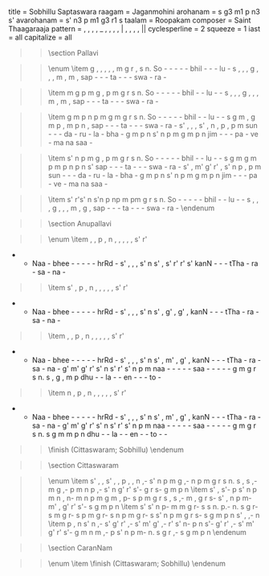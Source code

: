title = Sobhillu Saptaswara
raagam = Jaganmohini
arohanam = s g3 m1 p n3 s'
avarohanam = s' n3 p m1 g3 r1 s
taalam = Roopakam
composer = Saint Thaagaraaja
pattern =  , , , , _ , , , , | , , , , ||
cyclesperline = 2
squeeze = 1
iast = all
capitalize = all

>> \section Pallavi

>> \enum
>> \item
g , , ,        , , m g        r , s n.
So - - -       - - bhil -     - - lu -
s , , ,        g , , ,        m , m ,
sap - - -      ta - - -       swa - ra -

>> \item
m g p m        g , p m        g r s n.
So - - -       - - bhil -     - lu - -
s , , ,        g , , ,        m , m ,
sap - - -      ta - - -       swa - ra -

>> \item
g m p n        p m g m        g r s n.
So - - -       - - bhil -     - lu - -
s g m ,        g m p ,        m p n ,
sap - - -      ta - - -       swa - ra -
s' , , ,       s' , n ,       p , p m
sun - - -      da - ru -      la - bha -
g m p n        s' n p m       g m p n
jim - - -      pa - ve -      ma na saa -

>> \item
s' n p m       g , p m        g r s n.
So - - -       - - bhil -     - lu - -
s g m g        m p m p        n p n s'
sap - - -      ta - - -       swa - ra -
s' , m' g'     r' , s' n      p , p m
sun - - -      da - ru -      la - bha -
g m p n        s' n p m       g m p n
jim - - -      pa - ve -      ma na saa -

>> \item
s' r's' n s'n  p np m pm      g r s n.
So - - -       - - bhil -     - lu - -
s , , ,        g , , ,        m , g ,
sap - - -      ta - - -       swa - ra -
>> \endenum

>> \section Anupallavi

>> \enum
>> \item
, , p ,        n , , ,        , , s' r'
- - Naa -      bhee - - -     - - hrRd -
s' , , ,       s' n s' ,      s' r' r' s'
kanN - - -     tTha - ra -    sa - na -

>> \item
s' , p ,       n , , ,        , , s' r'
- - Naa -      bhee - - -     - - hrRd -
s' , , ,       s' n s' ,      g' , g' ,
kanN - - -     tTha - ra -    sa - na -

>> \item
, , p ,        n , , ,        , , s' r'
- - Naa -      bhee - - -     - - hrRd -
s' , , ,       s' n s' ,      m' , g' ,
kanN - - -     tTha - ra -    sa - na -
g' m' g' r'    s' n s' r'     s' n p m
naa - - -      - - saa -      - - - -
g m g r        s n. s ,       g , m p
dhu - - la     - - en -       - - to -

>> \item
n , p ,        n , , ,        , , s' r'
- - Naa -      bhee - - -     - - hrRd -
s' , , ,       s' n s' ,      m' , g' ,
kanN - - -     tTha - ra -    sa - na -
g' m' g' r'    s' n s' r'     s' n p m
naa - - -      - - saa -      - - - -
g m g r        s n. s g       m m p n
dhu - - la     - - en -       - to - -
>> \finish (Cittaswaram; Sobhillu)
>> \endenum

>> \section Cittaswaram

>> \enum
>> \item
s' , , s'      , , p ,        , n ,- s'
n p m g        ,- n p m       g r s n.
s , s ,-       m g ,- p       m n p ,-
s' n g' r'     s'- g r s-     g m p n
>> \item
s' , s'- p     s' n p m       n , n- m
n p m g        m , p- s       p m g r
s , s ,-       m , g r        s- s' , n
p m- m' ,      g' r' s'- s    g m p n
>> \item
s' s' n p-     m m g r-       s s n. p.-
n. s g r-      s m g r-       s p m g
r- s n p       m g r- s       s' n p m
g r s- s       g m p n        s' , ,- n
>> \item
p , n s'       n ,- s' g'     r' ,- s' m'
g' ,- r' s'    n- p n s'-     g' r' ,- s'
m' g' r' s'-   g m n m        ,- p s' n
p m- n. s      g r ,- s       g m p n
>> \endenum

>> \section CaranNam

>> \enum
>> \item
>> \finish (Cittaswaram; Sobhillu)
>> \endenum

